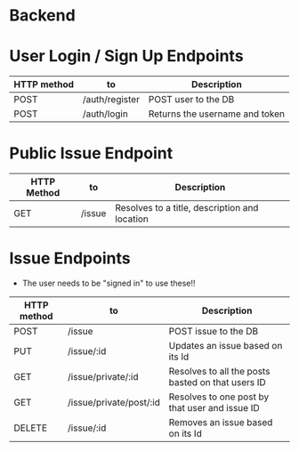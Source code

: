# Backend

# User Login / Sign Up Endpoints

| HTTP method | to             | Description                    |
| ----------- | -------------- | ------------------------------ |
| POST        | /auth/register | POST user to the DB            |
| POST        | /auth/login    | Returns the username and token |

# Public Issue Endpoint

| HTTP Method | to     | Description                                   |
| ----------- | ------ | --------------------------------------------- |
| GET         | /issue | Resolves to a title, description and location |

# Issue Endpoints

- The user needs to be "signed in" to use these!!

| HTTP method | to                      | Description                                       |
| ----------- | ----------------------- | ------------------------------------------------- |
| POST        | /issue                  | POST issue to the DB                              |
| PUT         | /issue/:id              | Updates an issue based on its Id                  |
| GET         | /issue/private/:id      | Resolves to all the posts basted on that users ID |
| GET         | /issue/private/post/:id | Resolves to one post by that user and issue ID    |
| DELETE      | /issue/:id              | Removes an issue based on its Id                  |
